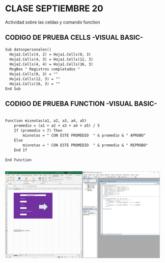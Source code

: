# CLASE SEPTIEMBRE 20

Actividad sobre las celdas y comando function

## CODIGO DE PRUEBA CELLS -VISUAL BASIC-

```
Sub datospersonales()
  Hoja2.Cells(4, 2) = Hoja1.Cells(8, 3)
  Hoja2.Cells(4, 3) = Hoja1.Cells(12, 3)
  Hoja2.Cells(4, 4) = Hoja1.Cells(16, 3)
  MsgBox " Registros completados "
  Hoja1.Cells(8, 3) = ""
  Hoja1.Cells(12, 3) = ""
  Hoja1.Cells(16, 3) = ""
End Sub

```


## CODIGO DE PRUEBA FUNCTION -VISUAL BASIC-

```

Function misnotas(a1, a2, a3, a4, a5)
    promedio = (a1 + a2 + a3 + a4 + a5) / 5
    If (promedio > 7) Then
        misnotas = " CON ESTE PROMEDIO  " & promedio & " APROBO"
    Else
        misnotas = " CON ESTE PROMEDIO  " & promedio & " REPROBO"
    End If

End Function


```

<img src="img/cellsyfunc.png" width="1000">
